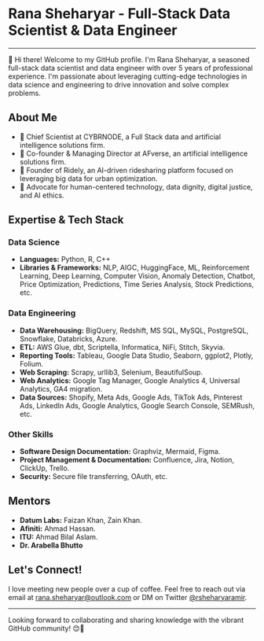 # Rana Sheharyar - Full-Stack Data Scientist & Data Engineer

---

👋 Hi there! Welcome to my GitHub profile. I'm Rana Sheharyar, a seasoned full-stack data scientist and data engineer with over 5 years of professional experience. I'm passionate about leveraging cutting-edge technologies in data science and engineering to drive innovation and solve complex problems.

## About Me
- 💼 Chief Scientist at CYBRNODE, a Full Stack data and artificial intelligence solutions firm.
- 💼 Co-founder & Managing Director at AFverse, an artificial intelligence solutions firm.
- 🚗 Founder of Ridely, an AI-driven ridesharing platform focused on leveraging big data for urban optimization.
- 🌱 Advocate for human-centered technology, data dignity, digital justice, and AI ethics.

## Expertise & Tech Stack

### Data Science
- **Languages:** Python, R, C++
- **Libraries & Frameworks:** NLP, AIGC, HuggingFace, ML, Reinforcement Learning, Deep Learning, Computer Vision, Anomaly Detection, Chatbot, Price Optimization, Predictions, Time Series Analysis, Stock Predictions, etc.

### Data Engineering
- **Data Warehousing:** BigQuery, Redshift, MS SQL, MySQL, PostgreSQL, Snowflake, Databricks, Azure.
- **ETL:** AWS Glue, dbt, Scriptella, Informatica, NiFi, Stitch, Skyvia.
- **Reporting Tools:** Tableau, Google Data Studio, Seaborn, ggplot2, Plotly, Folium.
- **Web Scraping:** Scrapy, urllib3, Selenium, BeautifulSoup.
- **Web Analytics:** Google Tag Manager, Google Analytics 4, Universal Analytics, GA4 migration.
- **Data Sources:** Shopify, Meta Ads, Google Ads, TikTok Ads, Pinterest Ads, LinkedIn Ads, Google Analytics, Google Search Console, SEMRush, etc.

### Other Skills
- **Software Design Documentation:** Graphviz, Mermaid, Figma.
- **Project Management & Documentation:** Confluence, Jira, Notion, ClickUp, Trello.
- **Security:** Secure file transferring, OAuth, etc.

## Mentors
- **Datum Labs:** Faizan Khan, Zain Khan.
- **Afiniti:** Ahmad Hassan.
- **ITU:** Ahmad Bilal Aslam.
- **Dr. Arabella Bhutto**

## Let's Connect!
I love meeting new people over a cup of coffee. Feel free to reach out via email at [rana.sheharyar@outlook.com](mailto:rana.sheharyar@outlook.com) or DM on Twitter [@rsheharyaramir](https://twitter.com/rsheharyaramir).

---

Looking forward to collaborating and sharing knowledge with the vibrant GitHub community! 😊🚀
